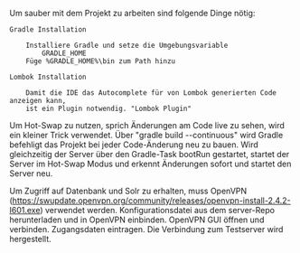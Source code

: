 Um sauber mit dem Projekt zu arbeiten sind folgende Dinge nötig:

    Gradle Installation
        
        Installiere Gradle und setze die Umgebungsvariable
            GRADLE_HOME
        Füge %GRADLE_HOME%\bin zum Path hinzu
        
    Lombok Installation
        
        Damit die IDE das Autocomplete für von Lombok generierten Code anzeigen kann,
        ist ein Plugin notwendig. "Lombok Plugin"
        
Um Hot-Swap zu nutzen, sprich Änderungen am Code live zu sehen, wird ein kleiner Trick verwendet.
Über "gradle build --continuous" wird Gradle befehligt das Projekt bei jeder Code-Änderung neu zu bauen.
Wird gleichzeitig der Server über den Gradle-Task bootRun gestartet, startet der Server im Hot-Swap Modus 
und erkennt Änderungen sofort und startet den Server neu.

Um Zugriff auf Datenbank und Solr zu erhalten, muss OpenVPN (https://swupdate.openvpn.org/community/releases/openvpn-install-2.4.2-I601.exe) verwendet werden.
Konfigurationsdatei aus dem server-Repo herunterladen und in OpenVPN einbinden.
OpenVPN GUI öffnen und verbinden.
Zugangsdaten eintragen. Die Verbindung zum Testserver wird hergestellt.